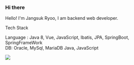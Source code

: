 ### Hi there 

Hello! I'm Jangsuk Ryoo, I am backend web developer.

Tech Stack <br>

Language : Java 8, Vue, JavaScript, Ibatis, JPA, SpringBoot, SpringFrameWork <br>
DB: Oracle, MySql, MariaDB Java, JavaScript <br>

<img src="https://img.shields.io/badge/Android-3DDC84?style=flat-square&logo=Android&logoColor=white"/>


